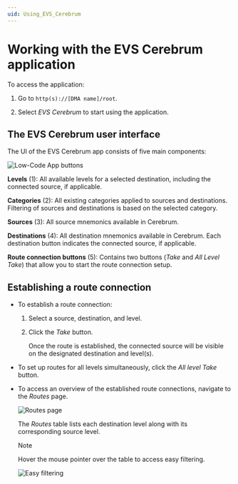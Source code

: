 ```yaml
---
uid: Using_EVS_Cerebrum
---
```


# Working with the EVS Cerebrum application

To access the application:

1. Go to `http(s)://[DMA name]/root`.

1. Select *EVS Cerebrum* to start using the application.

## The EVS Cerebrum user interface

The UI of the EVS Cerebrum app consists of five main components:

![Low-Code App buttons](~/dataminer/images/EVS_Cerebrum_UI.png)

**Levels** (1): All available levels for a selected destination, including the connected source, if applicable.

**Categories** (2): All existing categories applied to sources and destinations. Filtering of sources and destinations is based on the selected category.

**Sources** (3): All source mnemonics available in Cerebrum.

**Destinations** (4): All destination mnemonics available in Cerebrum. Each destination button indicates the connected source, if applicable.

**Route connection buttons** (5): Contains two buttons (*Take* and *All Level Take*) that allow you to start the route connection setup.

## Establishing a route connection

- To establish a route connection:

  1. Select a source, destination, and level.

  1. Click the *Take* button.

     Once the route is established, the connected source will be visible on the designated destination and level(s).

- To set up routes for all levels simultaneously, click the *All level Take* button.

- To access an overview of the established route connections, navigate to the *Routes* page.

  ![*Routes* page](~/dataminer/images/Routes_page.png)

  The *Routes* table lists each destination level along with its corresponding source level.

  > [!NOTE]
  > Hover the mouse pointer over the table to access easy filtering.
  >
  > ![Easy filtering](~/dataminer/images/Easy_Filtering.png)
